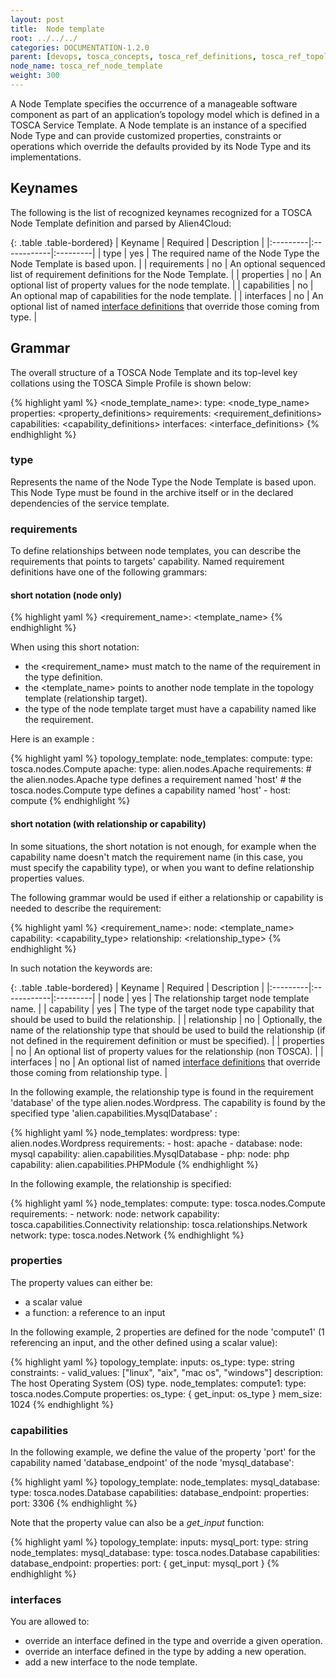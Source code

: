 ```yaml
---
layout: post
title:  Node template
root: ../../../
categories: DOCUMENTATION-1.2.0
parent: [devops, tosca_concepts, tosca_ref_definitions, tosca_ref_topology_template]
node_name: tosca_ref_node_template
weight: 300
---
```


A Node Template specifies the occurrence of a manageable software component as part of an application’s topology model which is defined in a TOSCA Service Template.  A Node template is an instance of a specified Node Type and can provide customized properties, constraints or operations which override the defaults provided by its Node Type and its implementations.

## Keynames

The following is the list of recognized keynames recognized for a TOSCA Node Template definition and parsed by Alien4Cloud:

{: .table .table-bordered}
| Keyname | Required | Description |
|:---------|:------------|:---------|
| type | yes | The required name of the Node Type the Node Template is based upon. |
| requirements | no | An optional sequenced list of requirement definitions for the Node Template. |
| properties | no |  An optional list of property values for the node template. |
| capabilities | no |  An optional map of capabilities for the node template. |
| interfaces | no | An optional list of named [interface definitions](#/documentation/1.1.0/devops_guide/tosca_grammar/interface_definition.html) that override those coming from type. |

## Grammar

The overall structure of a TOSCA Node Template and its top-level key collations using the TOSCA Simple Profile is shown below:

{% highlight yaml %}
<node_template_name>:
  type: <node_type_name>
  properties:
    <property_definitions>
  requirements:
    <requirement_definitions>
  capabilities:
    <capability_definitions>
  interfaces:
    <interface_definitions>
{% endhighlight %}

### type

Represents the name of the Node Type the Node Template is based upon. This Node Type must be found in the archive itself or in the declared dependencies of the service template.

### requirements

To define relationships between node templates, you can describe the requirements that points to targets' capability.
Named requirement definitions have one of the following grammars:

#### short notation (node only)

{% highlight yaml %}
<requirement_name>: <template_name>
{% endhighlight %}

When using this short notation:

- the <requirement_name> must match to the name of the requirement in the type definition.
- the <template_name> points to another node template in the topology template (relationship target).
- the type of the node template target must have a capability named like the requirement.

Here is an example :

{% highlight yaml %}
topology_template:
  node_templates:
    compute:
      type: tosca.nodes.Compute
    apache:
      type: alien.nodes.Apache
      requirements:
        # the alien.nodes.Apache type defines a requirement named 'host'
        # the tosca.nodes.Compute type defines a capability named 'host'
        - host: compute
{% endhighlight %}

#### short notation (with relationship or capability)

In some situations, the short notation is not enough, for example when the capability name doesn't match the requirement name (in this case, you must specify the capability type), or when you want to define relationship properties values.

The following grammar would be used if either a relationship or capability is needed to describe the requirement:

{% highlight yaml %}
<requirement_name>:
  node: <template_name>
  capability: <capability_type>
  relationship: <relationship_type>
{% endhighlight %}

In such notation the keywords are:

{: .table .table-bordered}
| Keyname | Required | Description |
|:---------|:------------|:---------|
| node | yes | The relationship target node template name. |
| capability | yes | The type of the target node type capability that should be used to build the relationship. |
| relationship | no |  Optionally, the name of the relationship type that should be used to build the relationship (if not defined in the requirement definition or must be specified). |
| properties | no |  An optional list of property values for the relationship (non TOSCA). |
| interfaces | no |  An optional list of named [interface definitions](#/documentation/1.1.0/devops_guide/tosca_grammar/interface_definition.html) that override those coming from relationship type. |

In the following example, the relationship type is found in the requirement 'database' of the type alien.nodes.Wordpress. The capability is found by the specified type 'alien.capabilities.MysqlDatabase' :

{% highlight yaml %}
node_templates:
  wordpress:
    type: alien.nodes.Wordpress
    requirements:
      - host: apache
      - database:
          node: mysql
          capability: alien.capabilities.MysqlDatabase
      - php:
          node: php
          capability: alien.capabilities.PHPModule
{% endhighlight %}

In the following example, the relationship is specified:

{% highlight yaml %}
node_templates:
  compute:
    type: tosca.nodes.Compute
    requirements:
      - network:
          node: network
          capability: tosca.capabilities.Connectivity
          relationship: tosca.relationships.Network
  network:
    type: tosca.nodes.Network
{% endhighlight %}

### properties

The property values can either be:

- a scalar value
- a function: a reference to an input

In the following example, 2 properties are defined for the node 'compute1' (1 referencing an input, and the other defined using a scalar value):

{% highlight yaml %}
topology_template:
  inputs:
    os_type:
      type: string
      constraints:
        - valid_values: ["linux", "aix", "mac os", "windows"]
      description: The host Operating System (OS) type.
  node_templates:
    compute1:
      type: tosca.nodes.Compute
      properties:
        os_type: { get_input: os_type }
        mem_size: 1024
{% endhighlight %}

### capabilities

In the following example, we define the value of the property 'port' for the capability named 'database_endpoint' of the node 'mysql_database':

{% highlight yaml %}
topology_template:
  node_templates:
    mysql_database:
      type: tosca.nodes.Database
      capabilities:
        database_endpoint:
          properties:
            port: 3306
{% endhighlight %}

Note that the property value can also be a *get_input* function:

{% highlight yaml %}
topology_template:
  inputs:
    mysql_port:
      type: string
  node_templates:
    mysql_database:
      type: tosca.nodes.Database
      capabilities:
        database_endpoint:
          properties:
            port: { get_input: mysql_port }
{% endhighlight %}

### interfaces

You are allowed to:

- override an interface defined in the type and override a given operation.
- override an interface defined in the type by adding a new operation.
- add a new interface to the node template.
